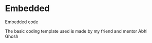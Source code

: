 # Embedded
Embedded code

The basic coding template used is made by my friend and mentor Abhi Ghosh
